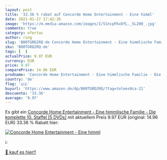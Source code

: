 ```yaml
---
layout: post
title: '33.36 % rabat auf Concorde Home Entertainment - Eine himml'
date: 2021-01-27 17:42:26
image: 'https://m.media-amazon.com/images/I/51ncpFKxOfL._SL200_.jpg'
comments: true
category: ofertas
author: ring
slug: 'B00TGRD2RQ-de Concorde Home Entertainment - Eine himmlische Familie -...'
sku: 'B00TGRD2RQ-de'
tags: [  ]
actualPrice: 9.97 EUR
currency: EUR
price: 9.97
comparePrice: 14.96 EUR
prodname: 'Concorde Home Entertainment - Eine himmlische Familie - Die komplette 10. Staffel [5 DVDs]'
country: 'de'
flag: '🇩🇪'
buyurl: 'https://www.amazon.de/dp/B00TGRD2RQ/?tag=tolees0ca-21'
descuento: '33.36'
average: '9.97'
---
```


Es gibt ein [Concorde Home Entertainment - Eine himmlische Familie - Die komplette 10. Staffel [5 DVDs]](https://www.amazon.de/dp/B00TGRD2RQ/?tag=tolees0ca-21) mit aktuellem Preis 9.97 EUR (original: 14.96 EUR) 33.36 % Rabatt hier:

[![Concorde Home Entertainment - Eine himml](https://m.media-amazon.com/images/I/51ncpFKxOfL._SL200_.jpg)](https://www.amazon.de/dp/B00TGRD2RQ/?tag=tolees0ca-21)

ℹ️:


[🛒 kauf es hier!!](https://www.amazon.de/dp/B00TGRD2RQ/?tag=tolees0ca-21)
